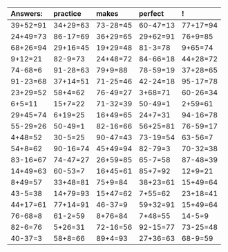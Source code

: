 | Answers: | practice | makes | perfect | ! |
| :--- | :--- | :--- | :--- | :--- |
| 39+52=91 | 34+29=63 | 73-28=45 | 60-47=13 | 77+17=94 | 
| 24+49=73 | 86-17=69 | 36+29=65 | 29+62=91 | 76+9=85 | 
| 68+26=94 | 29+16=45 | 19+29=48 | 81-3=78 | 9+65=74 | 
| 9+12=21 | 82-9=73 | 24+48=72 | 84-66=18 | 44+28=72 | 
| 74-68=6 | 91-28=63 | 79+9=88 | 78-59=19 | 37+28=65 | 
| 91-23=68 | 37+14=51 | 71-25=46 | 42-24=18 | 95-17=78 | 
| 23+29=52 | 58+4=62 | 76-49=27 | 3+68=71 | 60-26=34 | 
| 6+5=11 | 15+7=22 | 71-32=39 | 50-49=1 | 2+59=61 | 
| 29+45=74 | 6+19=25 | 16+49=65 | 24+7=31 | 94-16=78 | 
| 55-29=26 | 50-49=1 | 82-16=66 | 56+25=81 | 76-59=17 | 
| 4+48=52 | 30-5=25 | 90-47=43 | 73-19=54 | 63-56=7 | 
| 54+8=62 | 90-16=74 | 45+49=94 | 82-79=3 | 70-32=38 | 
| 83-16=67 | 74-47=27 | 26+59=85 | 65-7=58 | 87-48=39 | 
| 14+49=63 | 60-53=7 | 16+45=61 | 85+7=92 | 12+9=21 | 
| 8+49=57 | 33+48=81 | 75+9=84 | 38+23=61 | 15+49=64 | 
| 43-5=38 | 14+79=93 | 15+47=62 | 7+55=62 | 23+18=41 | 
| 44+17=61 | 77+14=91 | 46-37=9 | 59+32=91 | 15+49=64 | 
| 76-68=8 | 61-2=59 | 8+76=84 | 7+48=55 | 14-5=9 | 
| 82-6=76 | 5+26=31 | 72-16=56 | 92-15=77 | 73-25=48 | 
| 40-37=3 | 58+8=66 | 89+4=93 | 27+36=63 | 68-9=59 | 
